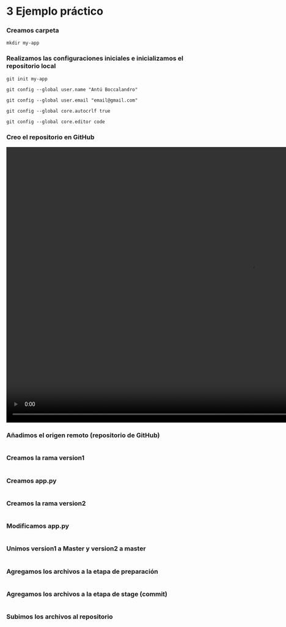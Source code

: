 # **3 Ejemplo práctico**

### Creamos carpeta

```
mkdir my-app
```

### Realizamos las configuraciones iniciales e inicializamos el repositorio local

```
git init my-app
```

```
git config --global user.name "Antú Boccalandro"
```

```
git config --global user.email "email@gmail.com"
```

```
git config --global core.autocrlf true
```

```
git config --global core.editor code
```
### Creo el repositorio en GitHub

<video width="1280" height="720" controls autoplay>
  <source src="1.mp4">
</video>

### Añadimos el origen remoto (repositorio de GitHub)

```

```

### Creamos la rama version1

```

```

### Creamos app.py

```

```

### Creamos la rama version2

```

```

### Modificamos app.py

```

```

### Unimos version1 a Master y version2 a master

```

```

### Agregamos los archivos a la etapa de preparación

```

```

### Agregamos los archivos a la etapa de stage (commit)

```

```

### Subimos los archivos al repositorio